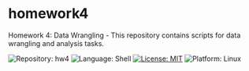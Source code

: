 # homework4
Homework 4: Data Wrangling - This repository contains scripts for data wrangling and analysis tasks.

<img alt="Repository: hw4" src="[https://img.shields.io/badge/Language-Shell-yellow](https://img.shields.io/badge/Repository-hw4-red)"> 
<img alt="Language: Shell" src="https://img.shields.io/badge/Language-Shell-yellow"> 
<a href="https://github.com/ncsu-csc-510/hw1/blob/main/LICENSE"><img alt="License: MIT" src="https://img.shields.io/badge/License-MIT-purple"></a> <!-- License-MIT -->
<img alt="Platform: Linux" src="https://img.shields.io/badge/Linux-FCC624?style=for-the-badge&logo=linux&logoColor=black"> <!-- Platform-Linux -->
